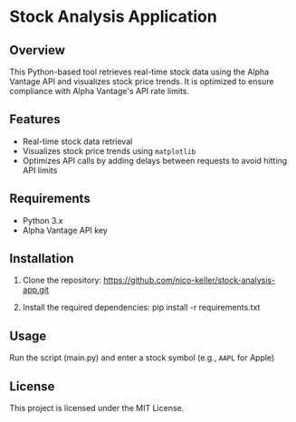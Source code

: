 # Stock Analysis Application

## Overview
This Python-based tool retrieves real-time stock data using the Alpha Vantage API and visualizes stock price trends. It is optimized to ensure compliance with Alpha Vantage's API rate limits.

## Features
- Real-time stock data retrieval
- Visualizes stock price trends using `matplotlib`
- Optimizes API calls by adding delays between requests to avoid hitting API limits

## Requirements
- Python 3.x
- Alpha Vantage API key

## Installation
1. Clone the repository: https://github.com/nico-keller/stock-analysis-app.git

2. Install the required dependencies:
pip install -r requirements.txt

## Usage
Run the script (main.py) and enter a stock symbol (e.g., `AAPL` for Apple)


## License
This project is licensed under the MIT License.
